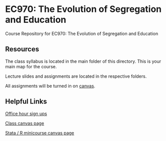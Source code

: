 # EC970: The Evolution of Segregation and Education
Course Repository for EC970: The Evolution of Segregation and Education

## Resources
The class syllabus is located in the main folder of this directory. This is your main map for the course.

Lecture slides and assignments are located in the respective folders. 

All assignments will be turned in on [canvas](https://canvas.harvard.edu/courses/126957).

## Helpful Links

[Office hour sign ups](https://daniellecgw.github.io/teaching/segregation-ed)

[Class canvas page](https://canvas.harvard.edu/courses/126957)

[Stata / R minicourse canvas page](https://canvas.harvard.edu/courses/19323)
